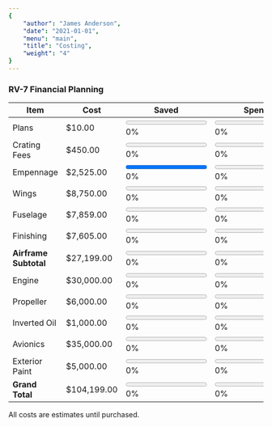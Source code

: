 ```yaml
---
{
	"author": "James Anderson",
	"date": "2021-01-01",
	"menu": "main",
	"title": "Costing",
	"weight": "4"
}
---
```


### RV-7 Financial Planning

Item                    | Cost        | Saved                                                              | Spent                                                              | Built
------------------------|-------------|--------------------------------------------------------------------|--------------------------------------------------------------------|-----
Plans                   | $10.00      | <progress id="0Plans" value="0" max="10"></progress> 0%            | <progress id="1Plans" value="0" max="10"></progress> 0%            | <progress id="2Plans" value="0" max="10"></progress> 0%
Crating Fees            | $450.00     | <progress id="0Crating" value="0" max="450"></progress> 0%         | <progress id="1Crating" value="0" max="450"></progress> 0%         | <progress id="2Crating" value="0" max="450"></progress> 0%
Empennage               | $2,525.00   | <progress id="0Empennage" value="2525" max="2525"></progress> 0%   | <progress id="1Empennage" value="0" max="2525"></progress> 0%      | <progress id="2Empennage" value="0" max="2525"></progress> 0%
Wings                   | $8,750.00   | <progress id="0Wings" value="0" max="8750"></progress> 0%          | <progress id="1Wings" value="0" max="8750"></progress> 0%          | <progress id="2Wings" value="0" max="8750"></progress> 0%
Fuselage                | $7,859.00   | <progress id="0Fuselage" value="0" max="7859"></progress> 0%       | <progress id="1Fuselage" value="0" max="7859"></progress> 0%       | <progress id="2Fuselage" value="0" max="7859"></progress> 0%
Finishing               | $7,605.00   | <progress id="0Finishing" value="0" max="7605"></progress> 0%      | <progress id="1Finishing" value="0" max="7605"></progress> 0%      | <progress id="2Finishing" value="0" max="7605"></progress> 0%
**Airframe Subtotal**   | $27,199.00  | <progress id="0Subtotal" value="0" max="27199"></progress> 0%      | <progress id="1Subtotal" value="0" max="27199"></progress> 0%      | <progress id="2Subtotal" value="0" max="27199"></progress> 0%
Engine                  | $30,000.00  | <progress id="0Engine" value="0" max="30000"></progress> 0%        | <progress id="1Engine" value="0" max="30000"></progress> 0%        | <progress id="2Engine" value="0" max="30000"></progress> 0%
Propeller               | $6,000.00   | <progress id="0Propeller" value="0" max="6000"></progress> 0%      | <progress id="1Propeller" value="0" max="6000"></progress> 0%      | <progress id="2Propeller" value="0" max="6000"></progress> 0%
Inverted Oil            | $1,000.00   | <progress id="0Inverted" value="0" max="1000"></progress> 0%       | <progress id="1Inverted" value="0" max="1000"></progress> 0%       | <progress id="2Inverted" value="0" max="1000"></progress> 0%
Avionics                | $35,000.00  | <progress id="0Avionics" value="0" max="35000"></progress> 0%      | <progress id="1Avionics" value="0" max="35000"></progress> 0%      | <progress id="2Avionics" value="0" max="35000"></progress> 0%
Exterior Paint          | $5,000.00   | <progress id="0Paint" value="0" max="5000"></progress> 0%          | <progress id="1Paint" value="0" max="5000"></progress> 0%          | <progress id="2Paint" value="0" max="5000"></progress> 0%
**Grand Total**         | $104,199.00 | <progress id="0Total" value="0" max="104199"></progress> 0%        | <progress id="1Total" value="0" max="104199"></progress> 0%        | <progress id="2Total" value="0" max="104199"></progress> 0%

All costs are estimates until purchased.
